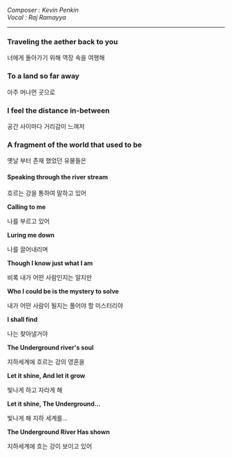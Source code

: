 
*Composer : Kevin Penkin <br>*
*Vocal : Raj Ramayya*

---

**<h3>Traveling the aether back to you</h3>**
너에게 돌아가기 위해 역장 속을 여행해

 

**<h3>To a land so far away</h3>**
아주 머나먼 곳으로

 

**<h3>I feel the distance in-between</h3>**

공간 사이마다 거리감이 느껴저

 

**<h3>A fragment of the world that used to be</h3>**

옛날 부터 존재 했었던 유물들은

 

**<h4>Speaking through the river stream</h4>**

흐르는 강을 통하여 말하고 있어

 
**Calling to me**

나를 부르고 있어

 

**Luring me down**

나를 끌어내리며

 

**Though I know just what I am**

비록 내가 어떤 사람인지는 알지만

 

**Who I could be is the mystery to solve**

내가 어떤 사람이 될지는 풀어야 할 미스터리야

 

**I shall find**

나는 찾아낼거야

 

**The Underground river's soul**

지하세계에 흐르는 강의 영혼을

 

**Let it shine, And let it grow**

빛나게 하고 자라게 해

 

**Let it shine, The Underground...**

빛나게 해 지하 세계를...

 

**The Underground River Has shown**

지하세계에 흐는 강이 보이고 있어

